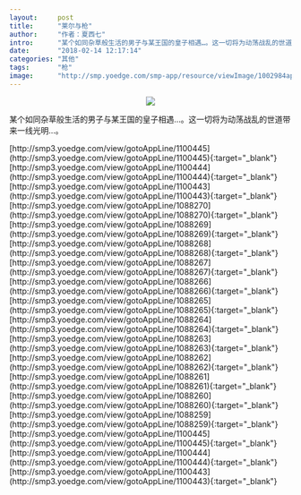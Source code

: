 ```yaml
---
layout:     post
title:      "莱尔与枪"
author:     "作者：夏西七"
intro:      "某个如同杂草般生活的男子与某王国的皇子相遇…。这一切将为动荡战乱的世道带来一线光明…。"
date:       "2018-02-14 12:17:14"
categories: "其他"
tags:       "枪"
image:      "http://smp.yoedge.com/smp-app/resource/viewImage/1002984appline.png"
---
```

<div style="text-align: center">
<p><img src="http://smp.yoedge.com/smp-app/resource/viewImage/1002984appline.png"/></p>
</div>
<p class="post-meta">
<span>某个如同杂草般生活的男子与某王国的皇子相遇…。这一切将为动荡战乱的世道带来一线光明…。</span>
</p>
[http://smp3.yoedge.com/view/gotoAppLine/1100445](http://smp3.yoedge.com/view/gotoAppLine/1100445){:target="_blank"}
[http://smp3.yoedge.com/view/gotoAppLine/1100444](http://smp3.yoedge.com/view/gotoAppLine/1100444){:target="_blank"}
[http://smp3.yoedge.com/view/gotoAppLine/1100443](http://smp3.yoedge.com/view/gotoAppLine/1100443){:target="_blank"}
[http://smp3.yoedge.com/view/gotoAppLine/1088270](http://smp3.yoedge.com/view/gotoAppLine/1088270){:target="_blank"}
[http://smp3.yoedge.com/view/gotoAppLine/1088269](http://smp3.yoedge.com/view/gotoAppLine/1088269){:target="_blank"}
[http://smp3.yoedge.com/view/gotoAppLine/1088268](http://smp3.yoedge.com/view/gotoAppLine/1088268){:target="_blank"}
[http://smp3.yoedge.com/view/gotoAppLine/1088267](http://smp3.yoedge.com/view/gotoAppLine/1088267){:target="_blank"}
[http://smp3.yoedge.com/view/gotoAppLine/1088266](http://smp3.yoedge.com/view/gotoAppLine/1088266){:target="_blank"}
[http://smp3.yoedge.com/view/gotoAppLine/1088265](http://smp3.yoedge.com/view/gotoAppLine/1088265){:target="_blank"}
[http://smp3.yoedge.com/view/gotoAppLine/1088264](http://smp3.yoedge.com/view/gotoAppLine/1088264){:target="_blank"}
[http://smp3.yoedge.com/view/gotoAppLine/1088263](http://smp3.yoedge.com/view/gotoAppLine/1088263){:target="_blank"}
[http://smp3.yoedge.com/view/gotoAppLine/1088262](http://smp3.yoedge.com/view/gotoAppLine/1088262){:target="_blank"}
[http://smp3.yoedge.com/view/gotoAppLine/1088261](http://smp3.yoedge.com/view/gotoAppLine/1088261){:target="_blank"}
[http://smp3.yoedge.com/view/gotoAppLine/1088260](http://smp3.yoedge.com/view/gotoAppLine/1088260){:target="_blank"}
[http://smp3.yoedge.com/view/gotoAppLine/1088259](http://smp3.yoedge.com/view/gotoAppLine/1088259){:target="_blank"}
[http://smp3.yoedge.com/view/gotoAppLine/1100445](http://smp3.yoedge.com/view/gotoAppLine/1100445){:target="_blank"}
[http://smp3.yoedge.com/view/gotoAppLine/1100444](http://smp3.yoedge.com/view/gotoAppLine/1100444){:target="_blank"}
[http://smp3.yoedge.com/view/gotoAppLine/1100443](http://smp3.yoedge.com/view/gotoAppLine/1100443){:target="_blank"}


